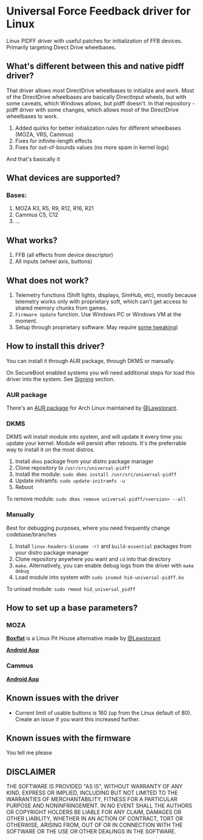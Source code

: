 # Universal Force Feedback driver for Linux

Linux PIDFF driver with useful patches for initialization of FFB devices. Primarily targeting Direct Drive wheelbases.

## What's different between this and native pidff driver?
That driver allows most DirectDrive wheelbases to initialize and work.
Most of the DirectDrive wheelbases are basically DirectInput wheels, but with some caveats, which Windows allows, but pidff doesn't.
In that repository - pidff driver with some changes, which allows most of the DirectDrive wheelbases to work.

1. Added quirks for better initialization rules for different wheelbases (MOZA, VRS, Cammus)
2. Fixes for infinite-length effects
3. Fixes for out-of-bounds values (no more spam in kernel logs)

And that's basically it

## What devices are supported?
### Bases:
1. MOZA R3, R5, R9, R12, R16, R21
2. Cammus C5, C12
3. ...

## What works?
1. FFB (all effects from device descriptor)
2. All inputs (wheel axis, buttons)


## What does not work?
1. Telemetry functions (Shift lights, displays, SimHub, etc), mostly because telemetry works only with proprietary soft, which can't get access to shared memory chunks from games.
2. `Firmware Update` function. Use Windows PC or Windows VM at the moment.
3. Setup through proprietary software. May require [some tweaking](#how-to-set-up-a-base-parameters))

## How to install this driver?
You can install it through AUR package, through DKMS or manually.

On SecureBoot enabled systems you will need additional steps for load this driver into the system. See [Signing](docs/SIGNING.md#signing) section.

### AUR package
There's an [AUR package](https://aur.archlinux.org/packages/universal-pidff-dkms-git) for Arch Linux maintained by [@Lawstorant](https://github.com/Lawstorant).

### DKMS
DKMS will install module into system, and will update it every time you update your kernel. Module will persist after reboots. It's the preferrable way to install it on the most distros.

1. Install `dkms` package from your distro package manager
2. Clone repository to `/usr/src/universal-pidff`
3. Install the module:
`sudo dkms install /usr/src/universal-pidff`
4. Update initramfs:
`sudo update-initramfs -u`
5. Reboot

To remove module:
`sudo dkms remove universal-pidff/<version> --all`

### Manually
Best for debugging purposes, where you need frequently change codebase/branches
1. Install `linux-headers-$(uname -r)` and `build-essential` packages from your distro package manager
2. Clone repository anywhere you want and `cd` into that directory
3. `make`. Alternatively, you can enable debug logs from the driver with `make debug`
4. Load module into system with `sudo insmod hid-universal-pidff.ko`

To unload module:
`sudo rmmod hid_universal_pidff`

## How to set up a base parameters?
### MOZA
**[Boxflat](https://github.com/Lawstorant/boxflat)** is a Linux Pit House alternative made by [@Lawstorant](https://github.com/Lawstorant)

**[Android App](https://play.google.com/store/apps/details?id=com.gudsen.mozapithouse)**

### Cammus
**[Android App](https://play.google.com/store/apps/details?id=com.cammus.simulator)**

## Known issues with the driver
- Current limit of usable buttons is 160 (up from the Linux default of 80). Create an issue if you want this increased further.

## Known issues with the firmware
You tell me please

## DISCLAIMER
THE SOFTWARE IS PROVIDED "AS IS", WITHOUT WARRANTY OF ANY KIND, EXPRESS OR IMPLIED, INCLUDING BUT NOT LIMITED TO THE WARRANTIES OF MERCHANTABILITY, FITNESS FOR A PARTICULAR PURPOSE AND NONINFRINGEMENT. IN NO EVENT SHALL THE AUTHORS OR COPYRIGHT HOLDERS BE LIABLE FOR ANY CLAIM, DAMAGES OR OTHER LIABILITY, WHETHER IN AN ACTION OF CONTRACT, TORT OR OTHERWISE, ARISING FROM, OUT OF OR IN CONNECTION WITH THE SOFTWARE OR THE USE OR OTHER DEALINGS IN THE SOFTWARE.
